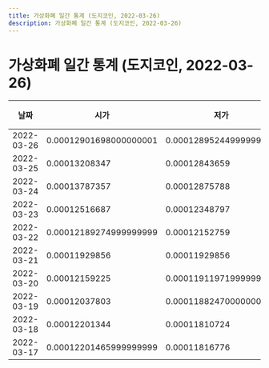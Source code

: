 ```yaml
---
title: 가상화폐 일간 통계 (도지코인, 2022-03-26)
description: 가상화폐 일간 통계 (도지코인, 2022-03-26)
---
```


가상화폐 일간 통계 (도지코인, 2022-03-26)
===

|날짜|시가|저가|고가|종가|비고|
|--|--|--|--|--|--|
|2022-03-26|0.00012901698000000001|0.00012895244999999999|0.00012901698000000001|0.00012895244999999999|    |
|2022-03-25|0.00013208347|0.00012843659|0.00013981224|0.00012850087|    |
|2022-03-24|0.00013787357|0.00012875788|0.0001402123|0.00013208347|    |
|2022-03-23|0.00012516687|0.00012348797|0.000132|0.00012823910999999998|    |
|2022-03-22|0.00012189274999999999|0.00012152759|0.00013149958|0.00013000000000000002|    |
|2022-03-21|0.00011929856|0.00011929856|0.00012501959|0.00012001676|    |
|2022-03-20|0.00012159225|0.00011911971999999999|0.00012702325|0.00012507007|    |
|2022-03-19|0.00012037803|0.00011882470000000001|0.00012330000000000002|0.00012330000000000002|    |
|2022-03-18|0.00012201344|0.00011810724|0.00012201344|0.00012037802|    |
|2022-03-17|0.00012201465999999999|0.00011816776|0.00012201465999999999|0.00012201465999999999|    |

